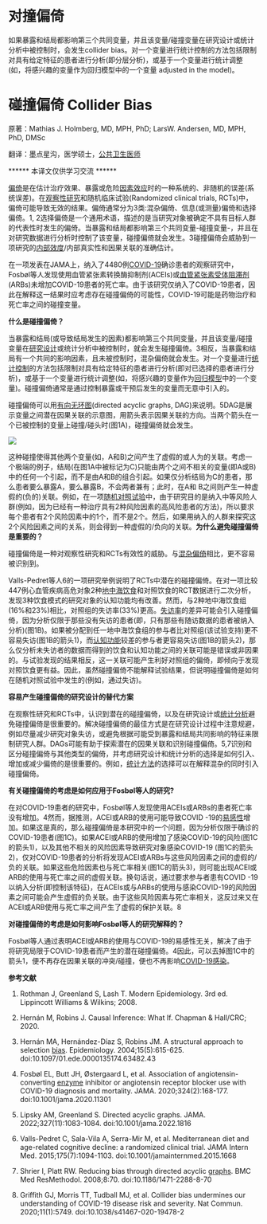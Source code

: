 # 对撞偏倚

如果暴露和结局都影响第三个共同变量，并且该变量/碰撞变量在研究设计或统计分析中被控制时，会发生collider bias。对一个变量进行统计控制的方法包括限制对具有给定特征的患者进行分析(即分层分析)，或基于一个变量进行统计调整(如，将感兴趣的变量作为回归模型中的一个变量 adjusted in the model)。

# **碰撞偏倚 Collider Bias**

原著：Mathias J. Holmberg, MD, MPH, PhD; LarsW. Andersen, MD, MPH, PhD, DMSc

翻译：墨点星沟，医学硕士，[公共卫生医师](https://zhida.zhihu.com/search?content_id=208823657&content_type=Article&match_order=1&q=%E5%85%AC%E5%85%B1%E5%8D%AB%E7%94%9F%E5%8C%BB%E5%B8%88&zhida_source=entity)

****** 本译文仅供学习交流 ******

[偏倚](https://zhida.zhihu.com/search?content_id=208823657&content_type=Article&match_order=2&q=%E5%81%8F%E5%80%9A&zhida_source=entity)是在估计治疗效果、暴露或危险[因素效应](https://zhida.zhihu.com/search?content_id=208823657&content_type=Article&match_order=1&q=%E5%9B%A0%E7%B4%A0%E6%95%88%E5%BA%94&zhida_source=entity)时的一种系统的、非随机的误差(系统误差)。在[观察性研究](https://zhida.zhihu.com/search?content_id=208823657&content_type=Article&match_order=1&q=%E8%A7%82%E5%AF%9F%E6%80%A7%E7%A0%94%E7%A9%B6&zhida_source=entity)和随机临床试验(Randomized clinical trials, RCTs)中，偏倚可能导致无效的结果。偏倚通常分为3类:混杂偏倚、信息(或测量)偏倚和选择偏倚。1, 2选择偏倚是一个通用术语，描述的是当研究对象被确定不具有目标人群的代表性时发生的偏倚。当暴露和结局都影响第三个共同变量-碰撞变量-，并且在对研究数据进行分析时控制了该变量，碰撞偏倚就会发生。3碰撞偏倚会威胁到一项研究的[内部效度](https://zhida.zhihu.com/search?content_id=208823657&content_type=Article&match_order=1&q=%E5%86%85%E9%83%A8%E6%95%88%E5%BA%A6&zhida_source=entity)/内部真实性和因果关联的准确估计。

在一项发表在JAMA上，纳入了4480例[COVID-19](https://zhida.zhihu.com/search?content_id=208823657&content_type=Article&match_order=1&q=COVID-19&zhida_source=entity)确诊患者的观察研究中，Fosbøl等人发现使用血管紧张素转换酶抑制剂(ACEIs)或[血管紧张素受体阻滞剂](https://zhida.zhihu.com/search?content_id=208823657&content_type=Article&match_order=1&q=%E8%A1%80%E7%AE%A1%E7%B4%A7%E5%BC%A0%E7%B4%A0%E5%8F%97%E4%BD%93%E9%98%BB%E6%BB%9E%E5%89%82&zhida_source=entity)(ARBs)未增加COVID-19患者的死亡率。由于该研究仅纳入了COVID-19患者，因此在解释这一结果时应考虑存在碰撞偏倚的可能性，COVID-19可能是药物治疗和死亡率之间的碰撞变量。

**什么是碰撞偏倚？**

当暴露和结局(或导致结局发生的因素)都影响第三个共同变量，并且该变量/碰撞变量在[研究设计](https://zhida.zhihu.com/search?content_id=208823657&content_type=Article&match_order=1&q=%E7%A0%94%E7%A9%B6%E8%AE%BE%E8%AE%A1&zhida_source=entity)或统计分析中被控制时，就会发生碰撞偏倚。3相反，当暴露和结局有一个共同的影响因素，且未被控制时，混杂偏倚就会发生。对一个变量进行[统计控制](https://zhida.zhihu.com/search?content_id=208823657&content_type=Article&match_order=1&q=%E7%BB%9F%E8%AE%A1%E6%8E%A7%E5%88%B6&zhida_source=entity)的方法包括限制对具有给定特征的患者进行分析(即对已选择的患者进行分析)，或基于一个变量进行统计调整(如，将感兴趣的变量作为[回归模型](https://zhida.zhihu.com/search?content_id=208823657&content_type=Article&match_order=1&q=%E5%9B%9E%E5%BD%92%E6%A8%A1%E5%9E%8B&zhida_source=entity)中的一个变量)。碰撞偏倚通常是通过控制暴露或干预后发生的变量而无意中引入的。

碰撞偏倚可以用[有向无环图](https://zhida.zhihu.com/search?content_id=208823657&content_type=Article&match_order=1&q=%E6%9C%89%E5%90%91%E6%97%A0%E7%8E%AF%E5%9B%BE&zhida_source=entity)(directed acyclic graphs, DAG)来说明。5DAG是展示变量之间潜在因果关联的示意图，用箭头表示因果关联的方向。当两个箭头在一个已被控制的变量上碰撞/碰头时(图1A)，碰撞偏倚就会发生。

![](https://pic3.zhimg.com/v2-2c44bef70ba112841f5766fc879de410_1440w.jpg)

这种碰撞使得其他两个变量(如，A和B)之间产生了虚假的或人为的关联。考虑一个极端的例子，结局(在图1A中被标记为C)只能由两个之间不相关的变量(即A或B)中的任何一个引起，而不是由A和B的组合引起。如果仅分析结局为C的患者，那么患者要么暴露A，要么暴露B，不会两者兼有；此时，在A和 B之间则产生一种虚假的(负的)关联。例如，在一项[随机对照试验](https://zhida.zhihu.com/search?content_id=208823657&content_type=Article&match_order=1&q=%E9%9A%8F%E6%9C%BA%E5%AF%B9%E7%85%A7%E8%AF%95%E9%AA%8C&zhida_source=entity)中，由于研究目的是纳入中等风险人群(例如，因为已经有一种治疗具有2种风险因素的高风险患者的方法)，所以要求每个患者有2个风险因素中的1个，而不是2个。然后，如果用纳入的人群来探究这2个风险因素之间的关系，则会得到一种虚假的/负向的关联。**为什么避免碰撞偏倚是重要的？**

碰撞偏倚是一种对观察性研究和RCTs有效性的威胁。与[混杂偏倚](https://zhida.zhihu.com/search?content_id=208823657&content_type=Article&match_order=3&q=%E6%B7%B7%E6%9D%82%E5%81%8F%E5%80%9A&zhida_source=entity)相比，更不容易被识别到。

Valls-Pedret等人6的一项研究举例说明了RCTs中潜在的碰撞偏倚。在对一项比较447例心血管疾病高危对象2种[地中海饮食](https://zhida.zhihu.com/search?content_id=208823657&content_type=Article&match_order=1&q=%E5%9C%B0%E4%B8%AD%E6%B5%B7%E9%A5%AE%E9%A3%9F&zhida_source=entity)和对照饮食的RCT数据进行二次分析，发现3种饮食模式的研究对象的认知功能均有改善。然而，与2种地中海饮食组(16%和23%)相比，对照组的失访率(33%)更高。[失访率](https://zhida.zhihu.com/search?content_id=208823657&content_type=Article&match_order=2&q=%E5%A4%B1%E8%AE%BF%E7%8E%87&zhida_source=entity)的差异可能会引入碰撞偏倚，因为分析仅限于那些没有失访的患者(即，只有那些有随访数据的患者被纳入分析)(图1B)。如果被分配到任一地中海饮食组的参与者比对照组(该试验支持)更不容易失访(图1B的箭头1)，而[认知功能](https://zhida.zhihu.com/search?content_id=208823657&content_type=Article&match_order=2&q=%E8%AE%A4%E7%9F%A5%E5%8A%9F%E8%83%BD&zhida_source=entity)较差的参与者更容易失访(图1B的箭头2)，那么仅分析未失访者的数据而得到的饮食和认知功能之间的关联可能是错误或非因果的。与试验发现的结果相反，这一关联可能产生利好对照组的偏倚，即倾向于发现对照饮食更有益。因此，虽然碰撞偏倚不能解释试验结果，但说明碰撞偏倚是如何在随机对照试验中发生的(例如，通过失访)。

**容易产生碰撞偏倚的研究设计的替代方案**

在观察性研究和RCTs中，认识到潜在的碰撞偏倚，以及在研究设计或[统计分析](https://zhida.zhihu.com/search?content_id=208823657&content_type=Article&match_order=2&q=%E7%BB%9F%E8%AE%A1%E5%88%86%E6%9E%90&zhida_source=entity)避免碰撞偏倚是很重要的。解决碰撞偏倚的最佳方式是在研究设计过程中注意规避，例如尽量减少研究对象失访，或避免根据可能受到暴露和结局共同影响的特征来限制研究人群。DAGs可能有助于探索潜在的因果关联和识别碰撞偏倚。5,7识别和区分碰撞偏倚与其他类型的偏倚，并考虑研究设计和统计分析的选择是如何引入、增加或减少偏倚的是很重要的。例如，[统计方法](https://zhida.zhihu.com/search?content_id=208823657&content_type=Article&match_order=1&q=%E7%BB%9F%E8%AE%A1%E6%96%B9%E6%B3%95&zhida_source=entity)的选择可以在解释混杂的同时引入碰撞偏倚。

**有关碰撞偏倚的考虑是如何应用于Fosbøl等人的研究?**

在对COVID-19患者的研究中，Fosbøl等人发现使用ACEIs或ARBs的患者死亡率没有增加。4然而，据推测，ACEI或ARB的使用可能导致COVID -19的[易感性](https://zhida.zhihu.com/search?content_id=208823657&content_type=Article&match_order=1&q=%E6%98%93%E6%84%9F%E6%80%A7&zhida_source=entity)增加。如果这是真的，那么碰撞偏倚是本研究中的一个问题，因为分析仅限于确诊的COVID-19患者(图1C)。如果ACEI或ARB的使用增加了感染COVID-19的风险(图1C的箭头1)，以及其他不相关的风险因素导致研究对象感染COVID-19 (图1C的箭头2)，仅对COVID-19患者的分析将发现ACEI或ARBs与这些风险因素之间的虚假的/负的关联。如果这些危险因素也与死亡率相关(图1C的箭头3)，则可能出现ACEI或ARB的使用与死亡率之间的虚假关联。换句话说，通过要求参与者患有COVID -19以纳入分析(即控制该特征)，在ACEIs或与ARBs的使用与感染COVID-19的风险因素之间可能会产生虚假的负关联。由于这些风险因素与死亡率相关，这反过来又在ACEI或ARB使用与死亡率之间产生了虚假的保护关联。8

**对碰撞偏倚的考虑是如何影响Fosbøl等人的研究解释的？**

Fosbøl等人通过表明ACEI或ARB的使用与COVID-19的易感性无关，解决了由于将研究局限于COVID-19患者而产生的潜在碰撞偏倚。4因此，可以去掉图1C中的箭头1，便不再存在因果关联的冲突/碰撞，便也不再影响[COVID-19感染](https://zhida.zhihu.com/search?content_id=208823657&content_type=Article&match_order=1&q=COVID-19%E6%84%9F%E6%9F%93&zhida_source=entity)。

**参考文献**

1. Rothman J, Greenland S, Lash T. Modern Epidemiology. 3rd ed. Lippincott Williams & Wilkins; 2008.

2. Hernán M, Robins J. Causal Inference: What If. Chapman & Hall/CRC; 2020.

3. Hernán MA, Hernández-Díaz S, Robins JM. A structural approach to selection [bias](https://zhida.zhihu.com/search?content_id=208823657&content_type=Article&match_order=1&q=bias&zhida_source=entity). Epidemiology. 2004;15(5):615-625. doi:10.1097/01.ede.0000135174.63482.43

4. Fosbøl EL, Butt JH, Østergaard L, et al. Association of angiotensin-converting [enzyme](https://zhida.zhihu.com/search?content_id=208823657&content_type=Article&match_order=1&q=enzyme&zhida_source=entity) inhibitor or angiotensin receptor blocker use with COVID-19 diagnosis and mortality. JAMA. 2020;324(2):168-177. doi:10.1001/jama.2020.11301

5. Lipsky AM, Greenland S. Directed acyclic graphs. JAMA. 2022;327(11):1083-1084. doi:10.1001/jama.2022.1816

6. Valls-Pedret C, Sala-Vila A, Serra-Mir M, et al. Mediterranean diet and age-related cognitive decline: a randomized clinical trial. JAMA Intern Med. 2015;175(7):1094-1103. doi:10.1001/jamainternmed.2015.1668

7. Shrier I, Platt RW. Reducing bias through directed acyclic [graphs](https://zhida.zhihu.com/search?content_id=208823657&content_type=Article&match_order=3&q=graphs&zhida_source=entity). BMC Med ResMethodol. 2008;8:70. doi:10.1186/1471-2288-8-70

8. Griffith GJ, Morris TT, Tudball MJ, et al. Collider bias undermines our understanding of COVID-19 disease risk and severity. Nat Commun. 2020;11(1):5749. doi:10.1038/s41467-020-19478-2